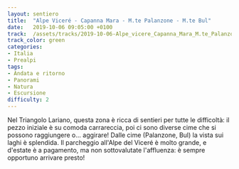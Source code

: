 ```yaml
---
layout: sentiero
title:  "Alpe Viceré - Capanna Mara - M.te Palanzone - M.te Bul"
date:   2019-10-06 09:05:00 +0100
track:  /assets/tracks/2019-10-06-Alpe_vicere_Capanna_Mara_M.te_Palanzone_M.te_Bul.gpx
track_color: green
categories:
- Italia
- Prealpi
tags:
- Andata e ritorno
- Panorami
- Natura
- Escursione
difficulty: 2
---
```


Nel Triangolo Lariano, questa zona è ricca di sentieri per tutte le difficoltà: il pezzo iniziale è su comoda carrareccia, poi ci sono diverse cime che si possono raggiungere o... aggirare!
Dalle cime (Palanzone, Bul) la vista sui laghi è splendida.
Il parcheggio all'Alpe del Viceré è molto grande, e d'estate è a pagamento, ma non sottovalutate l'affluenza: è sempre opportuno arrivare presto!
